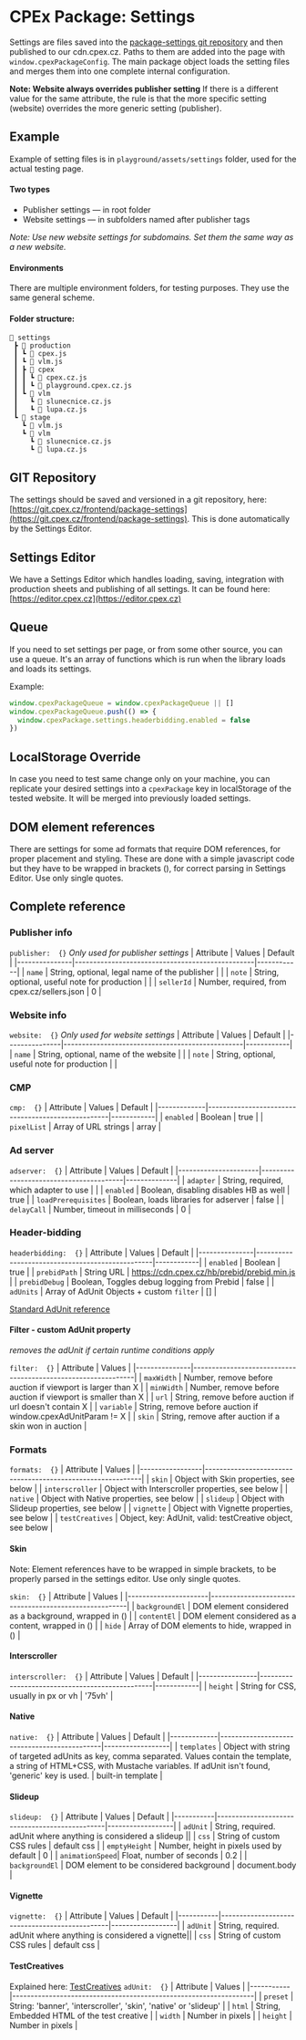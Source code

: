 # CPEx Package: Settings
Settings are files saved into the [package-settings git repository](https://git.cpex.cz/frontend/package-settings) and then published to our cdn.cpex.cz. Paths to them are added into the page with `window.cpexPackageConfig`.
The main package object loads the setting files and merges them into one complete internal configuration.

**Note: Website always overrides publisher setting**
If there is a different value for the same attribute, the rule is that the more specific setting (website) overrides the more generic setting (publisher).

## Example
Example of setting files is in `playground/assets/settings` folder, used for the actual testing page.

#### Two types
- Publisher settings ― in root folder
- Website settings ― in subfolders named after publisher tags

*Note: Use new website settings for subdomains. Set them the same way as a new website.*

#### Environments
There are multiple environment folders, for testing purposes. They use the same general scheme.

#### Folder structure:
```
📂 settings
 ┣ 📂 production
 ┃ ┗ 📜 cpex.js
 ┃ ┗ 📜 vlm.js
 ┃ ┣ 📂 cpex
 ┃ ┃ ┗ 📜 cpex.cz.js
 ┃ ┃ ┗ 📜 playground.cpex.cz.js
 ┃ ┗ 📂 vlm
 ┃   ┗ 📜 slunecnice.cz.js
 ┃   ┗ 📜 lupa.cz.js
 ┗ 📂 stage
   ┗ 📜 vlm.js
   ┗ 📂 vlm
     ┗ 📜 slunecnice.cz.js
     ┗ 📜 lupa.cz.js
```

## GIT Repository
The settings should be saved and versioned in a git repository, here: [https://git.cpex.cz/frontend/package-settings](https://git.cpex.cz/frontend/package-settings). This is done automatically by the Settings Editor.

## Settings Editor
We have a Settings Editor which handles loading, saving, integration with production sheets and publishing of all settings.
It can be found here: [https://editor.cpex.cz](https://editor.cpex.cz)

## Queue
If you need to set settings per page, or from some other source, you can use a queue. It's an array of functions which is run when the library loads and loads its settings.

Example:
```js
window.cpexPackageQueue = window.cpexPackageQueue || []
window.cpexPackageQueue.push(() => {
  window.cpexPackage.settings.headerbidding.enabled = false
})
```

## LocalStorage Override
In case you need to test same change only on your machine, you can replicate your desired settings into a `cpexPackage` key in localStorage of the tested website.
It will be merged into previously loaded settings.

## DOM element references
There are settings for some ad formats that require DOM references, for proper placement and styling.
These are done with a simple javascript code but they have to be wrapped in brackets (), for correct parsing in Settings Editor. Use only single quotes.

## Complete reference

### Publisher info
`publisher:  {}`
*Only used for publisher settings*
| Attribute     | Values                                          | Default    |
|---------------|-------------------------------------------------|------------|
| `name`        | String, optional, legal name of the publisher   |            |
| `note`        | String, optional, useful note for production    |            |
| `sellerId`    | Number, required, from cpex.cz/sellers.json     | 0          |

### Website info
`website:  {}`
*Only used for website settings*
| Attribute     | Values                                          | Default    |
|---------------|-------------------------------------------------|------------|
| `name`        | String, optional, name of the website           |            |
| `note`        | String, optional, useful note for production    |            |

### CMP
`cmp:  {}`
| Attribute   | Values                                            | Default    |
|-------------|---------------------------------------------------|------------|
| `enabled`   | Boolean                                           | true       |
| `pixelList` | Array of URL strings                              | array      |

### Ad server
`adserver:  {}`
| Attribute            | Values                                 | Default      |
|----------------------|----------------------------------------|--------------|
| `adapter`            | String, required, which adapter to use |              |
| `enabled`            | Boolean, disabling disables HB as well | true         |
| `loadPrerequisites`  | Boolean, loads libraries for adserver  | false        |
| `delayCall`          | Number, timeout in milliseconds        | 0            |

### Header-bidding
`headerbidding:  {}`
| Attribute     | Values                                          | Default    |
|---------------|-------------------------------------------------|------------|
| `enabled`     | Boolean                                         | true       |
| `prebidPath`  | String URL | https://cdn.cpex.cz/hb/prebid/prebid.min.js     |
| `prebidDebug` | Boolean, Toggles debug logging from Prebid      | false      |
| `adUnits`     | Array of AdUnit Objects + custom `filter`       | []         |

[Standard AdUnit reference](https://docs.prebid.org/dev-docs/adunit-reference.html)

#### Filter - custom AdUnit property
*removes the adUnit if certain runtime conditions apply*

`filter:  {}`
| Attribute     | Values                                                       |
|---------------|--------------------------------------------------------------|
| `maxWidth`    | Number, remove before auction if viewport is larger than X   |
| `minWidth`    | Number, remove before auction if viewport is smaller than X  |
| `url`         | String, remove before auction if url doesn't contain X       |
| `variable`    | String, remove before auction if window.cpexAdUnitParam != X |
| `skin`        | String, remove after auction if a skin won in auction        |

### Formats
`formats:  {}`
| Attribute       | Values                                                     |
|-----------------|------------------------------------------------------------|
| `skin`          | Object with Skin properties, see below                     |
| `interscroller` | Object with Interscroller properties, see below            |
| `native`        | Object with Native properties, see below                   |
| `slideup`       | Object with Slideup properties, see below                  |
| `vignette`      | Object with Vignette properties, see below                 |
| `testCreatives` | Object, key: AdUnit, valid: testCreative object, see below |

#### Skin
Note: Element references have to be wrapped in simple brackets, to be properly parsed in the settings editor. Use only single quotes.

`skin:  {}`
| Attribute            | Values                                                |
|----------------------|-------------------------------------------------------|
| `backgroundEl`       | DOM element considered as a background, wrapped in () |
| `contentEl`          | DOM element considered as a content, wrapped in ()    |
| `hide`               | Array of DOM elements to hide, wrapped in ()          |

#### Interscroller
`interscroller:  {}`
| Attribute      | Values                                         | Default    |
|----------------|------------------------------------------------|------------|
| `height`       | String for CSS, usually in px or vh            | '75vh'     |

#### Native
`native:  {}`
| Attribute   | Values                                      | Default          |
|-------------|---------------------------------------------|------------------|
| `templates` | Object with string of targeted adUnits as key, comma separated. Values contain the template, a string of HTML+CSS, with Mustache variables. If adUnit isn't found, 'generic' key is used. | built-in template |

#### Slideup
`slideup:  {}`
| Attribute | Values                                        | Default          |
|-----------|-----------------------------------------------|------------------|
| `adUnit`  | String, required. adUnit where anything is considered a slideup ||
| `css`     | String of custom CSS rules                    | default css      |
| `emptyHeight` | Number, height in pixels used by default  | 0                |
| `animationSpeed`| Float, number of seconds                | 0.2              |
| `backgroundEl`  | DOM element to be considered background | document.body    |

#### Vignette
`vignette:  {}`
| Attribute | Values                                        | Default          |
|-----------|-----------------------------------------------|------------------|
| `adUnit`  | String, required. adUnit where anything is considered a vignette||
| `css`     | String of custom CSS rules                    | default css      |

#### TestCreatives
Explained here: [TestCreatives](./FORMATS.md#testing)
`adUnit:  {}`
| Attribute | Values                                                           |
|-----------|------------------------------------------------------------------|
| `preset`  | String: 'banner', 'interscroller', 'skin', 'native' or 'slideup' |
| `html`    | String, Embedded HTML of the test creative                       |
| `width`   | Number in pixels                                                 |
| `height`  | Number in pixels                                                 |
